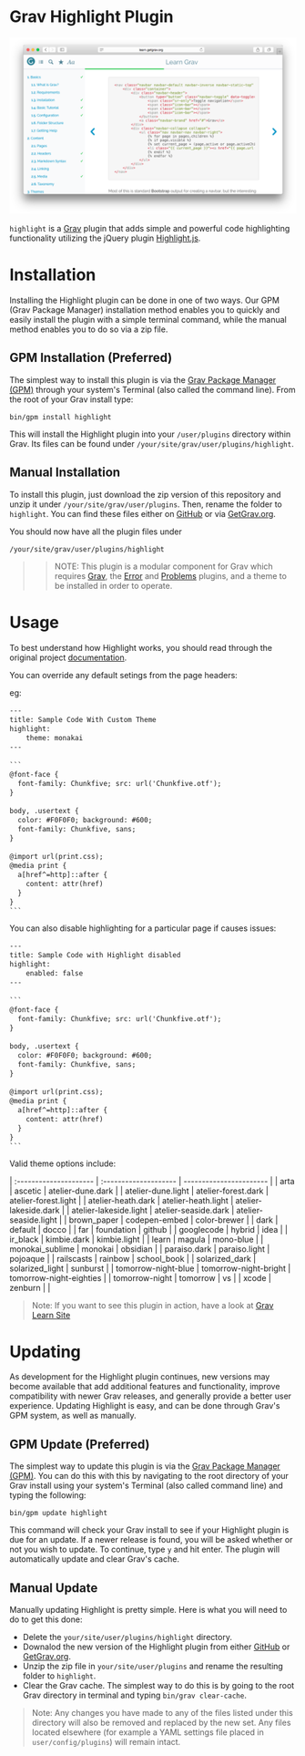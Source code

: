 # Grav Highlight Plugin

![Highlight](assets/readme_1.png)

`highlight` is a [Grav](http://github.com/getgrav/grav) plugin that adds simple and powerful code highlighting functionality utilizing the jQuery plugin [Highlight.js](https://highlightjs.org/).

# Installation

Installing the Highlight plugin can be done in one of two ways. Our GPM (Grav Package Manager) installation method enables you to quickly and easily install the plugin with a simple terminal command, while the manual method enables you to do so via a zip file. 

## GPM Installation (Preferred)

The simplest way to install this plugin is via the [Grav Package Manager (GPM)](http://learn.getgrav.org/advanced/grav-gpm) through your system's Terminal (also called the command line).  From the root of your Grav install type:

    bin/gpm install highlight

This will install the Highlight plugin into your `/user/plugins` directory within Grav. Its files can be found under `/your/site/grav/user/plugins/highlight`.

## Manual Installation

To install this plugin, just download the zip version of this repository and unzip it under `/your/site/grav/user/plugins`. Then, rename the folder to `highlight`. You can find these files either on [GitHub](https://github.com/getgrav/grav-plugin-highlight) or via [GetGrav.org](http://getgrav.org/downloads/plugins#extras).

You should now have all the plugin files under

    /your/site/grav/user/plugins/highlight

>> NOTE: This plugin is a modular component for Grav which requires [Grav](http://github.com/getgrav/grav), the [Error](https://github.com/getgrav/grav-plugin-error) and [Problems](https://github.com/getgrav/grav-plugin-problems) plugins, and a theme to be installed in order to operate.

# Usage

To best understand how Highlight works, you should read through the original project [documentation](https://highlightjs.org/usage/).

You can override any default setings from the page headers:

eg:

    ---
    title: Sample Code With Custom Theme
    highlight:
        theme: monakai
    ---

    ```
    @font-face {
      font-family: Chunkfive; src: url('Chunkfive.otf');
    }

    body, .usertext {
      color: #F0F0F0; background: #600;
      font-family: Chunkfive, sans;
    }

    @import url(print.css);
    @media print {
      a[href^=http]::after {
        content: attr(href)
      }
    }
    ```


You can also disable highlighting for a particular page if causes issues:

    ---
    title: Sample Code with Highlight disabled
    highlight:
        enabled: false
    ---

    ```
    @font-face {
      font-family: Chunkfive; src: url('Chunkfive.otf');
    }

    body, .usertext {
      color: #F0F0F0; background: #600;
      font-family: Chunkfive, sans;
    }

    @import url(print.css);
    @media print {
      a[href^=http]::after {
        content: attr(href)
      }
    }
    ```

Valid theme options include:

| :--------------------- | :-------------------- | ----------------------- |
| arta                   | ascetic               | atelier-dune.dark       |
| atelier-dune.light     | atelier-forest.dark   | atelier-forest.light    |
| atelier-heath.dark     | atelier-heath.light   | atelier-lakeside.dark   |
| atelier-lakeside.light | atelier-seaside.dark  | atelier-seaside.light   |
| brown_paper            | codepen-embed         | color-brewer            |
| dark                   | default               | docco                   |
| far                    | foundation            | github                  |
| googlecode             | hybrid                | idea                    |
| ir_black               | kimbie.dark           | kimbie.light            |
| learn                  | magula                | mono-blue               |
| monokai_sublime        | monokai               | obsidian                |
| paraiso.dark           | paraiso.light         | pojoaque                |
| railscasts             | rainbow               | school_book             |
| solarized_dark         | solarized_light       | sunburst                |
| tomorrow-night-blue    | tomorrow-night-bright | tomorrow-night-eighties |
| tomorrow-night         | tomorrow              | vs                      |
| xcode                  | zenburn               |                         |

> Note: If you want to see this plugin in action, have a look at [Grav Learn Site](http://learn.getgrav.org)

# Updating

As development for the Highlight plugin continues, new versions may become available that add additional features and functionality, improve compatibility with newer Grav releases, and generally provide a better user experience. Updating Highlight is easy, and can be done through Grav's GPM system, as well as manually.

## GPM Update (Preferred)

The simplest way to update this plugin is via the [Grav Package Manager (GPM)](http://learn.getgrav.org/advanced/grav-gpm). You can do this with this by navigating to the root directory of your Grav install using your system's Terminal (also called command line) and typing the following:

    bin/gpm update highlight

This command will check your Grav install to see if your Highlight plugin is due for an update. If a newer release is found, you will be asked whether or not you wish to update. To continue, type `y` and hit enter. The plugin will automatically update and clear Grav's cache.

## Manual Update

Manually updating Highlight is pretty simple. Here is what you will need to do to get this done:

* Delete the `your/site/user/plugins/highlight` directory.
* Downalod the new version of the Highlight plugin from either [GitHub](https://github.com/getgrav/grav-plugin-highlight) or [GetGrav.org](http://getgrav.org/downloads/plugins#extras).
* Unzip the zip file in `your/site/user/plugins` and rename the resulting folder to `highlight`.
* Clear the Grav cache. The simplest way to do this is by going to the root Grav directory in terminal and typing `bin/grav clear-cache`.

> Note: Any changes you have made to any of the files listed under this directory will also be removed and replaced by the new set. Any files located elsewhere (for example a YAML settings file placed in `user/config/plugins`) will remain intact.
